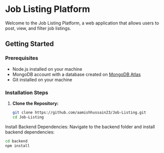 # Job Listing Platform

Welcome to the Job Listing Platform, a web application that allows users to post, view, and filter job listings.

## Getting Started

### Prerequisites
- Node.js installed on your machine
- MongoDB account with a database created on [MongoDB Atlas](https://www.mongodb.com/atlas/database)
- Git installed on your machine

### Installation Steps

1. **Clone the Repository:**
   ```bash
   git clone https://github.com/aamishhussain23/Job-Listing.git
   cd Job-Listing

Install Backend Dependencies:
Navigate to the backend folder and install backend dependencies:
   ```bash
   cd backend
   npm install

